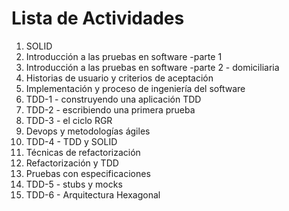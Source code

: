 # Lista de Actividades

1. SOLID
2. Introducción a las pruebas en software -parte 1
3. Introducción a las pruebas en software -parte 2 - domiciliaria
4. Historias de usuario y criterios de aceptación
5. Implementación y proceso de ingeniería del software
6. TDD-1 - construyendo una aplicación TDD
7. TDD-2 - escribiendo una primera prueba
8. TDD-3 - el ciclo RGR
9. Devops y metodologías ágiles
10. TDD-4 - TDD y SOLID
11. Técnicas de refactorización
12. Refactorización y TDD
13. Pruebas con especificaciones
14. TDD-5 - stubs y mocks
15. TDD-6 - Arquitectura Hexagonal
